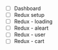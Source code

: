 - [ ] Dashboard
- [ ] Redux setup
- [ ] Redux - loading
- [ ] Redux - aleart
- [ ] Redux - user
- [ ] Redux - cart